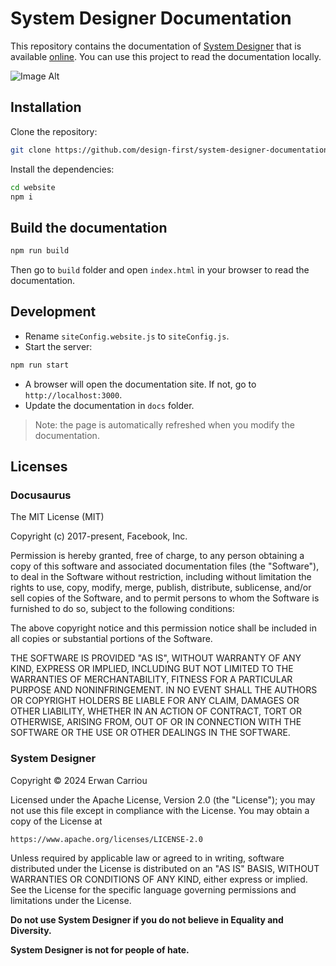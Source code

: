 # System Designer Documentation

This repository contains the documentation of [System Designer](https://github.com/design-first/system-designer) that is available [online](https://designfirst.io/systemdesigner/documentation/).
You can use this project to read the documentation locally.

![Image Alt](https://designfirst.io/img/system-designer-documentation.png)

## Installation

Clone the repository:

```sh
git clone https://github.com/design-first/system-designer-documentation.git
```

Install the dependencies:

```sh
cd website
npm i
```

## Build the documentation

```sh
npm run build
```

Then go to `build` folder and open `index.html` in your browser to read the documentation.

## Development

- Rename `siteConfig.website.js` to `siteConfig.js`.
- Start the server:
```sh
npm run start
```
- A browser will open the documentation site. If not, go to `http://localhost:3000`.
- Update the documentation in `docs` folder.

> Note: the page is automatically refreshed when you modify the documentation.

## Licenses

### Docusaurus

The MIT License (MIT)

Copyright (c) 2017-present, Facebook, Inc.

Permission is hereby granted, free of charge, to any person obtaining a copy
of this software and associated documentation files (the "Software"), to deal
in the Software without restriction, including without limitation the rights
to use, copy, modify, merge, publish, distribute, sublicense, and/or sell
copies of the Software, and to permit persons to whom the Software is
furnished to do so, subject to the following conditions:

The above copyright notice and this permission notice shall be included in
all copies or substantial portions of the Software.

THE SOFTWARE IS PROVIDED "AS IS", WITHOUT WARRANTY OF ANY KIND, EXPRESS OR
IMPLIED, INCLUDING BUT NOT LIMITED TO THE WARRANTIES OF MERCHANTABILITY,
FITNESS FOR A PARTICULAR PURPOSE AND NONINFRINGEMENT. IN NO EVENT SHALL THE
AUTHORS OR COPYRIGHT HOLDERS BE LIABLE FOR ANY CLAIM, DAMAGES OR OTHER
LIABILITY, WHETHER IN AN ACTION OF CONTRACT, TORT OR OTHERWISE, ARISING FROM,
OUT OF OR IN CONNECTION WITH THE SOFTWARE OR THE USE OR OTHER DEALINGS IN
THE SOFTWARE.

### System Designer

Copyright © 2024 Erwan Carriou

Licensed under the Apache License, Version 2.0 (the "License");
you may not use this file except in compliance with the License.
You may obtain a copy of the License at

    https://www.apache.org/licenses/LICENSE-2.0

Unless required by applicable law or agreed to in writing, software
distributed under the License is distributed on an "AS IS" BASIS,
WITHOUT WARRANTIES OR CONDITIONS OF ANY KIND, either express or implied.
See the License for the specific language governing permissions and
limitations under the License. 

**Do not use System Designer if you do not believe in Equality and Diversity.**

**System Designer is not for people of hate.**